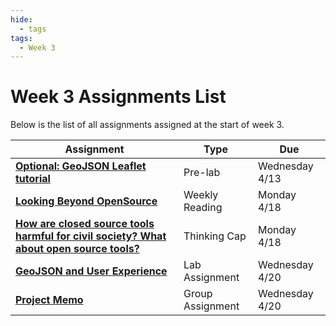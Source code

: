 ```yaml
---
hide:
  - tags
tags:
  - Week 3
---
```

# Week 3 Assignments List

Below is the list of all assignments assigned at the start of week 3.

|Assignment|Type|Due|
|-----------|----|---|
|[**Optional: GeoJSON Leaflet tutorial**](./prelab.md)|Pre-lab|Wednesday 4/13|
|[**Looking Beyond OpenSource**](./reading.md)|Weekly Reading|Monday 4/18|
|[**How are closed source tools harmful for civil society? What about open source tools?**](./thinking_cap.md)|Thinking Cap|Monday 4/18|
|[**GeoJSON and User Experience**](./lab_assignment.md)|Lab Assignment|Wednesday 4/20|
|[**Project Memo**](../week2/group_assignment.md)|Group Assignment|Wednesday 4/20|
